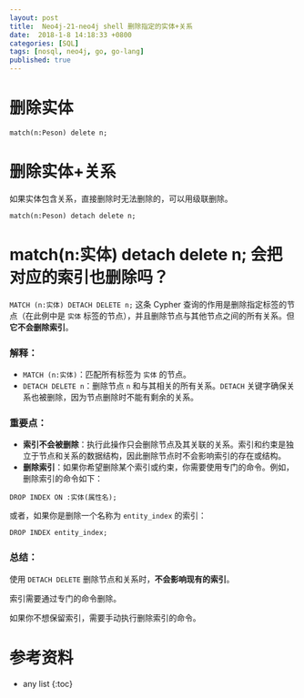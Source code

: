 ```yaml
---
layout: post
title:  Neo4j-21-neo4j shell 删除指定的实体+关系
date:  2018-1-8 14:18:33 +0800
categories: [SQL]
tags: [nosql, neo4j, go, go-lang]
published: true
---
```


# 删除实体

```cypher
match(n:Peson) delete n;
```

# 删除实体+关系

如果实体包含关系，直接删除时无法删除的，可以用级联删除。

```cypher
match(n:Peson) detach delete n;
```

# match(n:实体) detach delete n; 会把对应的索引也删除吗？

`MATCH (n:实体) DETACH DELETE n;` 这条 Cypher 查询的作用是删除指定标签的节点（在此例中是 `实体` 标签的节点），并且删除节点与其他节点之间的所有关系。但 **它不会删除索引**。

### 解释：
- `MATCH (n:实体)`：匹配所有标签为 `实体` 的节点。
- `DETACH DELETE n`：删除节点 `n` 和与其相关的所有关系。`DETACH` 关键字确保关系也被删除，因为节点删除时不能有剩余的关系。

### 重要点：
- **索引不会被删除**：执行此操作只会删除节点及其关联的关系。索引和约束是独立于节点和关系的数据结构，因此删除节点时不会影响索引的存在或结构。
- **删除索引**：如果你希望删除某个索引或约束，你需要使用专门的命令。例如，删除索引的命令如下：

```cypher
DROP INDEX ON :实体(属性名);
```

或者，如果你是删除一个名称为 `entity_index` 的索引：

```cypher
DROP INDEX entity_index;
```

### 总结：

使用 `DETACH DELETE` 删除节点和关系时，**不会影响现有的索引**。

索引需要通过专门的命令删除。

如果你不想保留索引，需要手动执行删除索引的命令。

# 参考资料

* any list
{:toc}

